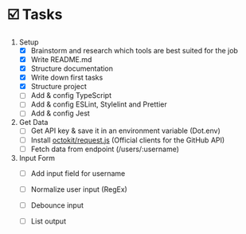 # ☑️ Tasks

1. Setup
    - [x] Brainstorm and research which tools are best suited for the job
    - [x] Write README.md
    - [x] Structure documentation
    - [x] Write down first tasks
    - [x] Structure project
    - [ ] Add & config TypeScript
    - [ ] Add & config ESLint, Stylelint and Prettier
    - [ ] Add & config Jest

2. Get Data
    - [ ] Get API key & save it in an environment variable (Dot.env)
    - [ ] Install [octokit/request.js](https://github.com/octokit/request.js) (Official clients for the GitHub API)
    - [ ] Fetch data from endpoint (/users/:username)
    
3. Input Form
    - [ ] Add input field for username
    - [ ] Normalize user input (RegEx)
    - [ ] Debounce input
    - [ ] List output

